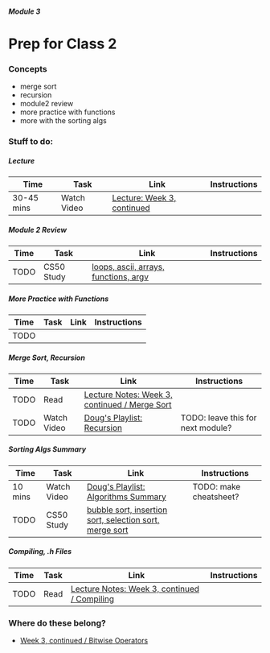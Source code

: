 ##### Module 3

# Prep for Class 2

### Concepts
* merge sort
* recursion
* module2 review
* more practice with functions
* more with the sorting algs

### Stuff to do:

##### Lecture
Time | Task | Link | Instructions
-----|------|------|-------------
30-45 mins | Watch Video | [Lecture: Week 3, continued](TODO)

##### Module 2 Review
Time | Task | Link | Instructions
-----|------|------|-------------
TODO | CS50 Study | [loops, ascii, arrays, functions, argv](https://study.cs50.net/loops?toc=loops,ascii,arrays,functions,argv)

#####  More Practice with Functions
Time | Task | Link | Instructions
-----|------|------|-------------
TODO |

##### Merge Sort, Recursion
Time | Task | Link | Instructions
-----|------|------|-------------
TODO | Read | [Lecture Notes: Week 3, continued / Merge Sort](http://cdn.cs50.net/2015/fall/lectures/3/w/notes3w/notes3w.html#merge_sort)
TODO | Watch Video | [Doug's Playlist: Recursion](https://www.youtube.com/watch?v=VrrnjYgDBEk) | TODO: leave this for next module?

##### Sorting Algs Summary
Time | Task | Link | Instructions
-----|------|------|-------------
10 mins | Watch Video | [Doug's Playlist: Algorithms Summary]() | TODO: make cheatsheet?
TODO | CS50 Study | [bubble sort, insertion sort, selection sort, merge sort](https://study.cs50.net/binary_search?toc=bubble_sort,insertion_sort,selection_sort,merge_sort)

##### Compiling, .h Files
Time | Task | Link | Instructions
-----|------|------|-------------
TODO | Read | [Lecture Notes: Week 3, continued / Compiling](http://cdn.cs50.net/2015/fall/lectures/3/w/notes3w/notes3w.html#compiling)


### Where do these belong?
  * [Week 3, continued / Bitwise Operators](http://cdn.cs50.net/2015/fall/lectures/3/w/notes3w/notes3w.html#bitwise_operators)

